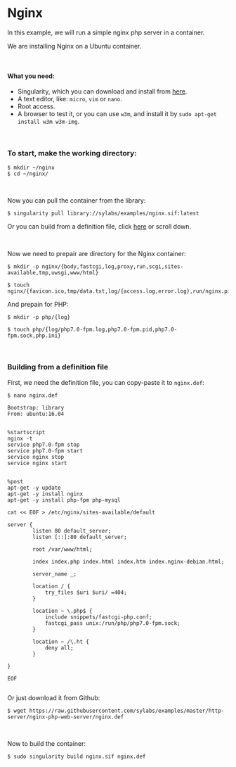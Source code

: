 # Nginx

In this example, we will run a simple nginx php server in a container.

We are installing Nginx on a Ubuntu container.

<br>

#### What you need:
 - Singularity, which you can download and install from [here](https://github.com/sylabs/singularity).
 - A text editor, like: `micro`, `vim` or `nano`.
 - Root access.
 - A browser to test it, or you can use `w3m`, and install it by `sudo apt-get install w3m w3m-img`.
 
<br>

### To start, make the working directory:

```
$ mkdir ~/nginx
$ cd ~/nginx/
```

<br>

Now you can pull the container from the library:

```
$ singularity pull library://sylabs/examples/nginx.sif:latest
```

Or you can build from a definition file, click [here](#building-from-a-definition-file) or scroll down.

<br>


Now we need to prepair are directory for the Nginx container:

```
$ mkdir -p nginx/{body,fastcgi,log,proxy,run,scgi,sites-available,tmp,uwsgi,www/html}
```
```
$ touch nginx/{favicon.ico,tmp/data.txt,log/{access.log,error.log},run/nginx.pid}
```

And prepain for PHP:

```
$ mkdir -p php/{log}
```

```
$ touch php/{log/php7.0-fpm.log,php7.0-fpm.pid,php7.0-fpm.sock,php.ini}
```

<br>




















### Building from a definition file

First, we need the definition file, you can copy-paste it to `nginx.def`:

```
$ nano nginx.def
```
```
Bootstrap: library
From: ubuntu:16.04


%startscript
nginx -t
service php7.0-fpm stop
service php7.0-fpm start
service nginx stop
service nginx start


%post
apt-get -y update
apt-get -y install nginx
apt-get -y install php-fpm php-mysql

cat << EOF > /etc/nginx/sites-available/default 

server {
        listen 80 default_server;
        listen [::]:80 default_server;

        root /var/www/html;

        index index.php index.html index.htm index.nginx-debian.html;

        server_name _;

        location / {
            try_files $uri $uri/ =404;
        }

        location ~ \.php$ {
            include snippets/fastcgi-php.conf;
        	fastcgi_pass unix:/run/php/php7.0-fpm.sock;
    	}

	    location ~ /\.ht {
    	    deny all;
    	}

}

EOF


```

Or just download it from Github:

```
$ wget https://raw.githubusercontent.com/sylabs/examples/master/http-server/nginx-php-web-server/nginx.def
```

<br>

Now to build the container:

```
$ sudo singularity build nginx.sif nginx.def
```

<br>







<br>
<br>

